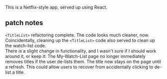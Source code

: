 This is a Netflix-style app, served up using React. 

## patch notes
`<TitleList>` refactoring complete.  The code looks much cleaner, now.  
Coincidentally, cleaning up the `<TitleList>` code also served to clean up the watch-list code.  
There *is* a slight change in functionality, and I wasn't sure if I should work around it, or keep it: The My-Watch-List page no longer immediately removes titles if the user de-lists them.  The title now stays on the page until a refresh.  This could allow users to recover from accidentally clicking to de-list a title.  
